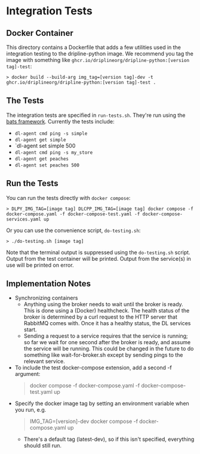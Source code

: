 # Integration Tests

## Docker Container

This directory contains a Dockerfile that adds a few utilities used in the integration testing to the dripline-python image.
We recommend you tag the image with something like `ghcr.io/driplineorg/dripline-python:[version tag]-test`:

    > docker build --build-arg img_tag=[version tag]-dev -t ghcr.io/driplineorg/dripline-python:[version tag]-test .

## The Tests

The integration tests are specified in `run-tests.sh`.  They're run using the [bats framework](https://bats-core.readthedocs.io/en/stable/index.html). Currently the tests include:

* `dl-agent cmd ping -s simple`
* `dl-agent get simple`
* `dl-agent set simple 500
* `dl-agent cmd ping -s my_store`
* `dl-agent get peaches`
* `dl-agent set peaches 500`

## Run the Tests

You can run the tests directly with `docker compose`:

    > DLPY_IMG_TAG=[image tag] DLCPP_IMG_TAG=[image tag] docker compose -f docker-compose.yaml -f docker-compose-test.yaml -f docker-compose-services.yaml up

Or you can use the convenience script, `do-testing.sh`:

    > ./do-testing.sh [image tag]

Note that the terminal output is suppressed using the `do-testing.sh` script.  Output from the test container will be printed.  Output from the service(s) in use will be printed on error.


## Implementation Notes

* Synchronizing containers
  * Anything using the broker needs to wait until the broker is ready.  This is done using a (Docker) healthcheck.  The health status of the broker is determined by a curl request to the HTTP server that RabbitMQ comes with.  Once it has a healthy status, the DL services start.
  * Sending a request to a service requires that the service is running; so far we wait for one second after the broker is ready, and assume the service will be running.  This could be changed in the future to do something like wait-for-broker.sh except by sending pings to the relevant service.
* To include the test docker-compose extension, add a second -f argument:
    > docker compose -f docker-compose.yaml -f docker-compose-test.yaml up
* Specify the docker image tag by setting an environment variable when you run, e.g.
    > IMG_TAG=[version]-dev docker compose -f docker-compose.yaml up
  * There's a default tag (latest-dev), so if this isn't specified, everything should still run.

